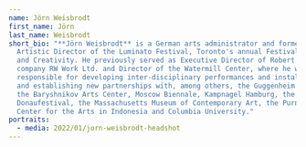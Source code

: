 ```yaml
---
name: Jörn Weisbrodt
first_name: Jörn
last_name: Weisbrodt
short_bio: "**Jörn Weisbrodt** is a German arts administrator and former
  Artistic Director of the Luminato Festival, Toronto's annual Festival of Arts
  and Creativity. He previously served as Executive Director of Robert Wilson's
  company RW Work Ltd. and Director of the Watermill Center, where he was
  responsible for developing inter-disciplinary performances and installations
  and establishing new partnerships with, among others, the Guggenheim Museum,
  the Baryshnikov Arts Center, Moscow Biennale, Kampnagel Hamburg, the
  Donaufestival, the Massachusetts Museum of Contemporary Art, the Purnati
  Center for the Arts in Indonesia and Columbia University."
portraits:
  - media: 2022/01/jorn-weisbrodt-headshot
---
```

